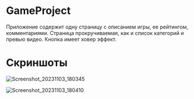 # GameProject
Приложение содержит одну страницу с описанием игры, ее рейтингом, комментариями.
Страница прокручиваемая, как и список категорий и превью видео.
Кнопка имеет ховер эффект.
# Скриншоты
![Screenshot_20231103_180345](https://github.com/OlesiaShinkarenko/GameProject/assets/103891397/620652d2-3bcc-4671-90fd-4f9b3b72206c)


![Screenshot_20231103_180410](https://github.com/OlesiaShinkarenko/GameProject/assets/103891397/3fa17921-5644-491f-b81b-e27405a9c896)
